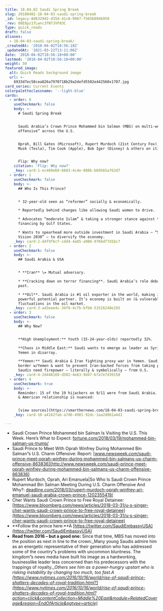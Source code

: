 ```yaml
---
title: 18.04.02 Saudi Spring Break
slug: 20180402-18-04-03-saudi-spring-break
_id: legacy-8d6329d2-d35d-41c8-9907-f565b094b950
_rev: O8E8pz1fLwnc3fN7JVF03C
type: quick_reads
draft: false
aliases:
  - 18-04-03-saudi-spring-break/
_createdAt: '2018-04-02T10:56:18Z'
_updatedAt: '2021-03-22T13:11:06Z'
date: '2018-04-02T10:56:18+00:00'
lastmod: '2018-04-02T10:56:18+00:00'
weight: 50
featured_image:
  alt: Quick Reads background image
  url: >-
    6933d7ec58cea826a7970718b29a2defd5502e442560x1707.jpg
card_series: Current Events
colorpaletteclassname: '--light-blue'
cards:
  - order: 0
    useCheckmark: false
    body: >-
      # Saudi Spring Break


      Saudi Arabia’s Crown Prince Mohammed bin Salman (MBS) on multi-week “charm
      offensive” across the U.S.


      Oprah, Bill Gates (Microsoft), Rupert Murdoch (21st Century Fox), Elon
      Musk (Tesla), Tim Cook (Apple), Bob Iger (Disney) & others on itinerary.


      Flip: Why now?
    citation: 'Flip: Why now?'
    _key: card-1-ec469e69-6603-4c4e-888b-b69565a762d7
  - order: 1
    useCheckmark: false
    body: >-
      ## Who Is This Prince?


      * 32-year-old seen as “reformer” socially & economically.

      * Reportedly behind changes like allowing Saudi women to drive.

      * Advocates “moderate Islam” & taking a stronger stance against terror
      financing by Gulf States.

      * Wants to spearhead more outside investment in Saudi Arabia – “Saudi
      Vision 2030” – to diversify the economy.
    _key: card-2-d4f9f6cf-cdd4-4a85-a986-9766df7d1bc7
  - order: 2
    useCheckmark: false
    body: >-
      ## Saudi Arabia & USA


      * **Iran** \= Mutual adversary.

      * **Cracking down on terror financing**. Saudi Arabia’s role debated in
      past.

      * **Oil**. Saudi Arabia is #1 oil exporter in the world, making it a
      powerful potential partner. It’s economy is built on (& vulnerable) to
      fluctuations in the oil market.
    _key: card-3-ad3eae4c-34f8-4cfb-bfb6-51526248e193
  - order: 3
    useCheckmark: false
    body: >-
      ## Why Now?


      **High Unemployment:** Youth (15-24-year-olds) reportedly 32%.  

      **Chaos in Middle East:** Saudi wants to emerge as leader as Syria, Iraq,
      Yemen in disarray.  

      **Yemen:** Saudi Arabia & Iran fighting proxy war in Yemen. Saudis share
      border w/Yemen & want to prevent Iran-backed forces from taking power.
      Saudis need firepower – literally & symbolically – from U.S.
    _key: card-4-2d448169-d502-4e63-9d47-b7a7e7d39150
  - order: 4
    useCheckmark: true
    body: >-
      Reminder: 15 of the 19 hijackers on 9/11 were from Saudi Arabia. The Saudi
      & American relationship is nuanced:


      [view sources](https://smarthernews.com/18-04-03-saudi-spring-break/)
    _key: card-10-a4162fab-a7d6-4901-92dc-1aa2d0b1a4d1

---
```

* Saudi Crown Prince Mohammed bin Salman Is Visiting the U.S. This Week. Here’s What to Expect: [fortune.com/2018/03/19/mohammed-bin-salman-us-trump/](http://fortune.com/2018/03/19/mohammed-bin-salman-us-trump/)
* Saudi Prince to Meet With Oprah Winfrey During Mohammed Bin Salman”s U.S. Charm Offensive: Report: [www.newsweek.com/saudi-prince-meet-oprah-winfrey-during-mohammed-bin-salmans-us-charm-offensive-863836](http://www.newsweek.com/saudi-prince-meet-oprah-winfrey-during-mohammed-bin-salmans-us-charm-offensive-863836)
* Rupert Murdoch, Oprah, Ari Emanuela|So Who Is Saudi Crown Prince Mohammad Bin Salman Meeting During U.S. Charm Offensive And Why?: [deadline.com/2018/03/rupert-murdoch-oprah-winfrey-ari-emanuel-saudi-arabia-crown-prince-1202355419/](http://deadline.com/2018/03/rupert-murdoch-oprah-winfrey-ari-emanuel-saudi-arabia-crown-prince-1202355419/)
* Cher Wants Saudi Crown Prince to Free Royal Detainee: [https://www.bloomberg.com/news/articles/2018-03-31/u-s-singer-cher-wants-saudi-crown-prince-to-free-royal-detainee](https://www.bloomberg.com/news/articles/2018-03-31/u-s-singer-cher-wants-saudi-crown-prince-to-free-royal-detainee)
* **Follow the prince here:**A [https://twitter.com/SaudiEmbassyUSA](https://twitter.com/SaudiEmbassyUSA)
* **Read from 2016 – but a good one:** Since that time, MBS has moved into the position as next in line to the crown:_Many young Saudis admire him as an energetic representative of their generation who has addressed some of the country”s problems with uncommon bluntness. The kingdom”s news media have built his image as a hardworking, businesslike leader less concerned than his predecessors with the trappings of royalty.__Others see him as a power-hungry upstart who is risking instability by changing too much, too fast.A [https://www.nytimes.com/2016/10/16/world/rise-of-saudi-prince-shatters-decades-of-royal-tradition.html?](https://www.nytimes.com/2016/10/16/world/rise-of-saudi-prince-shatters-decades-of-royal-tradition.html?action=click&contentCollection=Middle%20East&module=RelatedCoverage&region=EndOfArticle&pgtype=article)_